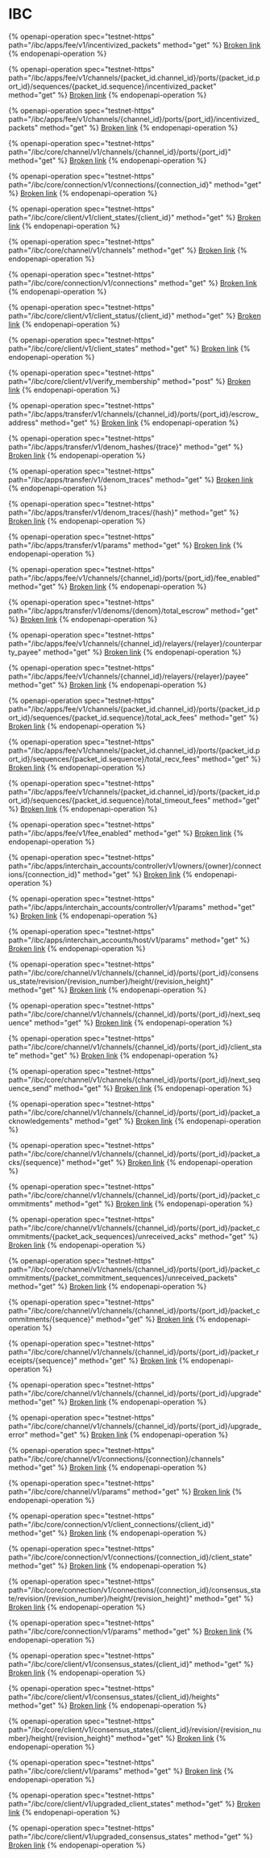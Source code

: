 # IBC

{% openapi-operation spec="testnet-https" path="/ibc/apps/fee/v1/incentivized_packets" method="get" %}
[Broken link](broken-reference)
{% endopenapi-operation %}

{% openapi-operation spec="testnet-https" path="/ibc/apps/fee/v1/channels/{packet_id.channel_id}/ports/{packet_id.port_id}/sequences/{packet_id.sequence}/incentivized_packet" method="get" %}
[Broken link](broken-reference)
{% endopenapi-operation %}

{% openapi-operation spec="testnet-https" path="/ibc/apps/fee/v1/channels/{channel_id}/ports/{port_id}/incentivized_packets" method="get" %}
[Broken link](broken-reference)
{% endopenapi-operation %}

{% openapi-operation spec="testnet-https" path="/ibc/core/channel/v1/channels/{channel_id}/ports/{port_id}" method="get" %}
[Broken link](broken-reference)
{% endopenapi-operation %}

{% openapi-operation spec="testnet-https" path="/ibc/core/connection/v1/connections/{connection_id}" method="get" %}
[Broken link](broken-reference)
{% endopenapi-operation %}

{% openapi-operation spec="testnet-https" path="/ibc/core/client/v1/client_states/{client_id}" method="get" %}
[Broken link](broken-reference)
{% endopenapi-operation %}

{% openapi-operation spec="testnet-https" path="/ibc/core/channel/v1/channels" method="get" %}
[Broken link](broken-reference)
{% endopenapi-operation %}

{% openapi-operation spec="testnet-https" path="/ibc/core/connection/v1/connections" method="get" %}
[Broken link](broken-reference)
{% endopenapi-operation %}

{% openapi-operation spec="testnet-https" path="/ibc/core/client/v1/client_status/{client_id}" method="get" %}
[Broken link](broken-reference)
{% endopenapi-operation %}

{% openapi-operation spec="testnet-https" path="/ibc/core/client/v1/client_states" method="get" %}
[Broken link](broken-reference)
{% endopenapi-operation %}

{% openapi-operation spec="testnet-https" path="/ibc/core/client/v1/verify_membership" method="post" %}
[Broken link](broken-reference)
{% endopenapi-operation %}

{% openapi-operation spec="testnet-https" path="/ibc/apps/transfer/v1/channels/{channel_id}/ports/{port_id}/escrow_address" method="get" %}
[Broken link](broken-reference)
{% endopenapi-operation %}

{% openapi-operation spec="testnet-https" path="/ibc/apps/transfer/v1/denom_hashes/{trace}" method="get" %}
[Broken link](broken-reference)
{% endopenapi-operation %}

{% openapi-operation spec="testnet-https" path="/ibc/apps/transfer/v1/denom_traces" method="get" %}
[Broken link](broken-reference)
{% endopenapi-operation %}

{% openapi-operation spec="testnet-https" path="/ibc/apps/transfer/v1/denom_traces/{hash}" method="get" %}
[Broken link](broken-reference)
{% endopenapi-operation %}

{% openapi-operation spec="testnet-https" path="/ibc/apps/transfer/v1/params" method="get" %}
[Broken link](broken-reference)
{% endopenapi-operation %}

{% openapi-operation spec="testnet-https" path="/ibc/apps/fee/v1/channels/{channel_id}/ports/{port_id}/fee_enabled" method="get" %}
[Broken link](broken-reference)
{% endopenapi-operation %}

{% openapi-operation spec="testnet-https" path="/ibc/apps/transfer/v1/denoms/{denom}/total_escrow" method="get" %}
[Broken link](broken-reference)
{% endopenapi-operation %}

{% openapi-operation spec="testnet-https" path="/ibc/apps/fee/v1/channels/{channel_id}/relayers/{relayer}/counterparty_payee" method="get" %}
[Broken link](broken-reference)
{% endopenapi-operation %}

{% openapi-operation spec="testnet-https" path="/ibc/apps/fee/v1/channels/{channel_id}/relayers/{relayer}/payee" method="get" %}
[Broken link](broken-reference)
{% endopenapi-operation %}

{% openapi-operation spec="testnet-https" path="/ibc/apps/fee/v1/channels/{packet_id.channel_id}/ports/{packet_id.port_id}/sequences/{packet_id.sequence}/total_ack_fees" method="get" %}
[Broken link](broken-reference)
{% endopenapi-operation %}

{% openapi-operation spec="testnet-https" path="/ibc/apps/fee/v1/channels/{packet_id.channel_id}/ports/{packet_id.port_id}/sequences/{packet_id.sequence}/total_recv_fees" method="get" %}
[Broken link](broken-reference)
{% endopenapi-operation %}

{% openapi-operation spec="testnet-https" path="/ibc/apps/fee/v1/channels/{packet_id.channel_id}/ports/{packet_id.port_id}/sequences/{packet_id.sequence}/total_timeout_fees" method="get" %}
[Broken link](broken-reference)
{% endopenapi-operation %}

{% openapi-operation spec="testnet-https" path="/ibc/apps/fee/v1/fee_enabled" method="get" %}
[Broken link](broken-reference)
{% endopenapi-operation %}

{% openapi-operation spec="testnet-https" path="/ibc/apps/interchain_accounts/controller/v1/owners/{owner}/connections/{connection_id}" method="get" %}
[Broken link](broken-reference)
{% endopenapi-operation %}

{% openapi-operation spec="testnet-https" path="/ibc/apps/interchain_accounts/controller/v1/params" method="get" %}
[Broken link](broken-reference)
{% endopenapi-operation %}

{% openapi-operation spec="testnet-https" path="/ibc/apps/interchain_accounts/host/v1/params" method="get" %}
[Broken link](broken-reference)
{% endopenapi-operation %}

{% openapi-operation spec="testnet-https" path="/ibc/core/channel/v1/channels/{channel_id}/ports/{port_id}/consensus_state/revision/{revision_number}/height/{revision_height}" method="get" %}
[Broken link](broken-reference)
{% endopenapi-operation %}

{% openapi-operation spec="testnet-https" path="/ibc/core/channel/v1/channels/{channel_id}/ports/{port_id}/next_sequence" method="get" %}
[Broken link](broken-reference)
{% endopenapi-operation %}

{% openapi-operation spec="testnet-https" path="/ibc/core/channel/v1/channels/{channel_id}/ports/{port_id}/client_state" method="get" %}
[Broken link](broken-reference)
{% endopenapi-operation %}

{% openapi-operation spec="testnet-https" path="/ibc/core/channel/v1/channels/{channel_id}/ports/{port_id}/next_sequence_send" method="get" %}
[Broken link](broken-reference)
{% endopenapi-operation %}

{% openapi-operation spec="testnet-https" path="/ibc/core/channel/v1/channels/{channel_id}/ports/{port_id}/packet_acknowledgements" method="get" %}
[Broken link](broken-reference)
{% endopenapi-operation %}

{% openapi-operation spec="testnet-https" path="/ibc/core/channel/v1/channels/{channel_id}/ports/{port_id}/packet_acks/{sequence}" method="get" %}
[Broken link](broken-reference)
{% endopenapi-operation %}

{% openapi-operation spec="testnet-https" path="/ibc/core/channel/v1/channels/{channel_id}/ports/{port_id}/packet_commitments" method="get" %}
[Broken link](broken-reference)
{% endopenapi-operation %}

{% openapi-operation spec="testnet-https" path="/ibc/core/channel/v1/channels/{channel_id}/ports/{port_id}/packet_commitments/{packet_ack_sequences}/unreceived_acks" method="get" %}
[Broken link](broken-reference)
{% endopenapi-operation %}

{% openapi-operation spec="testnet-https" path="/ibc/core/channel/v1/channels/{channel_id}/ports/{port_id}/packet_commitments/{packet_commitment_sequences}/unreceived_packets" method="get" %}
[Broken link](broken-reference)
{% endopenapi-operation %}

{% openapi-operation spec="testnet-https" path="/ibc/core/channel/v1/channels/{channel_id}/ports/{port_id}/packet_commitments/{sequence}" method="get" %}
[Broken link](broken-reference)
{% endopenapi-operation %}

{% openapi-operation spec="testnet-https" path="/ibc/core/channel/v1/channels/{channel_id}/ports/{port_id}/packet_receipts/{sequence}" method="get" %}
[Broken link](broken-reference)
{% endopenapi-operation %}

{% openapi-operation spec="testnet-https" path="/ibc/core/channel/v1/channels/{channel_id}/ports/{port_id}/upgrade" method="get" %}
[Broken link](broken-reference)
{% endopenapi-operation %}

{% openapi-operation spec="testnet-https" path="/ibc/core/channel/v1/channels/{channel_id}/ports/{port_id}/upgrade_error" method="get" %}
[Broken link](broken-reference)
{% endopenapi-operation %}

{% openapi-operation spec="testnet-https" path="/ibc/core/channel/v1/connections/{connection}/channels" method="get" %}
[Broken link](broken-reference)
{% endopenapi-operation %}

{% openapi-operation spec="testnet-https" path="/ibc/core/channel/v1/params" method="get" %}
[Broken link](broken-reference)
{% endopenapi-operation %}

{% openapi-operation spec="testnet-https" path="/ibc/core/connection/v1/client_connections/{client_id}" method="get" %}
[Broken link](broken-reference)
{% endopenapi-operation %}

{% openapi-operation spec="testnet-https" path="/ibc/core/connection/v1/connections/{connection_id}/client_state" method="get" %}
[Broken link](broken-reference)
{% endopenapi-operation %}

{% openapi-operation spec="testnet-https" path="/ibc/core/connection/v1/connections/{connection_id}/consensus_state/revision/{revision_number}/height/{revision_height}" method="get" %}
[Broken link](broken-reference)
{% endopenapi-operation %}

{% openapi-operation spec="testnet-https" path="/ibc/core/connection/v1/params" method="get" %}
[Broken link](broken-reference)
{% endopenapi-operation %}

{% openapi-operation spec="testnet-https" path="/ibc/core/client/v1/consensus_states/{client_id}" method="get" %}
[Broken link](broken-reference)
{% endopenapi-operation %}

{% openapi-operation spec="testnet-https" path="/ibc/core/client/v1/consensus_states/{client_id}/heights" method="get" %}
[Broken link](broken-reference)
{% endopenapi-operation %}

{% openapi-operation spec="testnet-https" path="/ibc/core/client/v1/consensus_states/{client_id}/revision/{revision_number}/height/{revision_height}" method="get" %}
[Broken link](broken-reference)
{% endopenapi-operation %}

{% openapi-operation spec="testnet-https" path="/ibc/core/client/v1/params" method="get" %}
[Broken link](broken-reference)
{% endopenapi-operation %}

{% openapi-operation spec="testnet-https" path="/ibc/core/client/v1/upgraded_client_states" method="get" %}
[Broken link](broken-reference)
{% endopenapi-operation %}

{% openapi-operation spec="testnet-https" path="/ibc/core/client/v1/upgraded_consensus_states" method="get" %}
[Broken link](broken-reference)
{% endopenapi-operation %}
